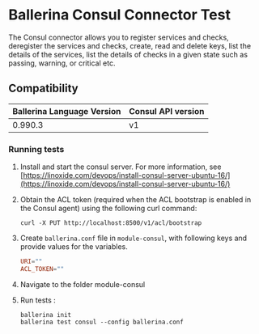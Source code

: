# Ballerina Consul Connector Test

The Consul connector allows you to register services and checks, deregister the services and checks, create, read and 
delete keys, list the details of the services, list the details of checks in a given state such as passing, warning, 
or critical etc.

## Compatibility
| Ballerina Language Version | Consul API version  |
| -------------------------- | ------------------- |
|  0.990.3                   | v1                  |


### Running tests

1. Install and start the consul server. For more information, see [https://linoxide.com/devops/install-consul-server-ubuntu-16/](https://linoxide.com/devops/install-consul-server-ubuntu-16/) 

2. Obtain the ACL token (required when the ACL bootstrap is enabled in the Consul agent) using the following curl command:
   ```shell
   curl -X PUT http://localhost:8500/v1/acl/bootstrap
   ```
3. Create `ballerina.conf` file in `module-consul`, with following keys and provide values for the variables.

    ```.conf
    URI=""
    ACL_TOKEN=""
    ```

4. Navigate to the folder module-consul

5. Run tests :

    ```shell
    ballerina init
    ballerina test consul --config ballerina.conf
    ```
